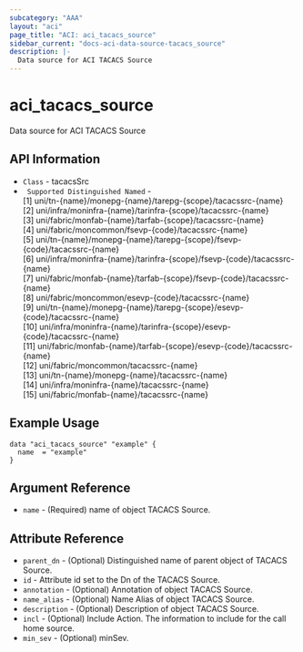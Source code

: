 ```yaml
---
subcategory: "AAA"
layout: "aci"
page_title: "ACI: aci_tacacs_source"
sidebar_current: "docs-aci-data-source-tacacs_source"
description: |-
  Data source for ACI TACACS Source
---
```


# aci_tacacs_source #

Data source for ACI TACACS Source


## API Information ##

* `Class` - tacacsSrc
* ` Supported Distinguished Named` - <br>
[1] uni/tn-{name}/monepg-{name}/tarepg-{scope}/tacacssrc-{name}<br>
[2] uni/infra/moninfra-{name}/tarinfra-{scope}/tacacssrc-{name}<br>
[3] uni/fabric/monfab-{name}/tarfab-{scope}/tacacssrc-{name}<br>
[4] uni/fabric/moncommon/fsevp-{code}/tacacssrc-{name}<br>
[5] uni/tn-{name}/monepg-{name}/tarepg-{scope}/fsevp-{code}/tacacssrc-{name}<br>
[6] uni/infra/moninfra-{name}/tarinfra-{scope}/fsevp-{code}/tacacssrc-{name}<br>
[7] uni/fabric/monfab-{name}/tarfab-{scope}/fsevp-{code}/tacacssrc-{name}<br>
[8] uni/fabric/moncommon/esevp-{code}/tacacssrc-{name}<br>
[9] uni/tn-{name}/monepg-{name}/tarepg-{scope}/esevp-{code}/tacacssrc-{name}<br>
[10] uni/infra/moninfra-{name}/tarinfra-{scope}/esevp-{code}/tacacssrc-{name}<br>
[11] uni/fabric/monfab-{name}/tarfab-{scope}/esevp-{code}/tacacssrc-{name}<br>
[12] uni/fabric/moncommon/tacacssrc-{name}<br>
[13] uni/tn-{name}/monepg-{name}/tacacssrc-{name}<br>
[14] uni/infra/moninfra-{name}/tacacssrc-{name}<br>
[15] uni/fabric/monfab-{name}/tacacssrc-{name}<br>


## Example Usage ##

```hcl
data "aci_tacacs_source" "example" {
  name  = "example"
}
```

## Argument Reference ##

* `name` - (Required) name of object TACACS Source.

## Attribute Reference ##
* `parent_dn` - (Optional) Distinguished name of parent object of TACACS Source.
* `id` - Attribute id set to the Dn of the TACACS Source.
* `annotation` - (Optional) Annotation of object TACACS Source.
* `name_alias` - (Optional) Name Alias of object TACACS Source.
* `description` - (Optional) Description of object TACACS Source.
* `incl` - (Optional) Include Action. The information to include for the call home source.
* `min_sev` - (Optional) minSev. 
